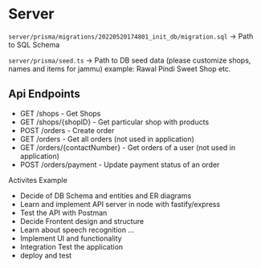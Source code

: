 # Server

`server/prisma/migrations/20220520174801_init_db/migration.sql` -> Path to SQL Schema

`server/prisma/seed.ts` -> Path to DB seed data (please customize shops, names and items for jammu)
                                                example: Rawal Pindi Sweet Shop etc.

## Api Endpoints

- GET /shops - Get Shops
- GET /shops/{shopID} - Get particular shop with products
- POST /orders - Create order
- GET /orders - Get all orders (not used in application)
- GET /orders/{contactNumber} - Get orders of a user (not used in application)
- POST /orders/payment - Update payment status of an order

Activites Example

- Decide of DB Schema and entities and ER diagrams
- Learn and implement API server in node with fastify/express
- Test the API with Postman
- Decide Frontent design and structure
- Learn about speech recognition ...
- Implement UI and functionality
- Integration Test the application
- deploy and test
